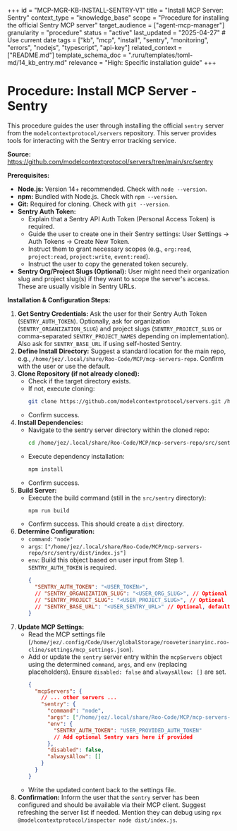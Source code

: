 +++
id = "MCP-MGR-KB-INSTALL-SENTRY-V1"
title = "Install MCP Server: Sentry"
context_type = "knowledge_base"
scope = "Procedure for installing the official Sentry MCP server"
target_audience = ["agent-mcp-manager"]
granularity = "procedure"
status = "active"
last_updated = "2025-04-27" # Use current date
tags = ["kb", "mcp", "install", "sentry", "monitoring", "errors", "nodejs", "typescript", "api-key"]
related_context = ["README.md"]
template_schema_doc = ".ruru/templates/toml-md/14_kb_entry.md"
relevance = "High: Specific installation guide"
+++

# Procedure: Install MCP Server - Sentry

This procedure guides the user through installing the official `sentry` server from the `modelcontextprotocol/servers` repository. This server provides tools for interacting with the Sentry error tracking service.

**Source:** <https://github.com/modelcontextprotocol/servers/tree/main/src/sentry>

**Prerequisites:**

*   **Node.js:** Version 14+ recommended. Check with `node --version`.
*   **npm:** Bundled with Node.js. Check with `npm --version`.
*   **Git:** Required for cloning. Check with `git --version`.
*   **Sentry Auth Token:**
    *   Explain that a Sentry API Auth Token (Personal Access Token) is required.
    *   Guide the user to create one in their Sentry settings: User Settings -> Auth Tokens -> Create New Token.
    *   Instruct them to grant necessary scopes (e.g., `org:read`, `project:read`, `project:write`, `event:read`).
    *   Instruct the user to copy the generated token securely.
*   **Sentry Org/Project Slugs (Optional):** User might need their organization slug and project slug(s) if they want to scope the server's access. These are usually visible in Sentry URLs.

**Installation & Configuration Steps:**

1.  **Get Sentry Credentials:** Ask the user for their Sentry Auth Token (`SENTRY_AUTH_TOKEN`). Optionally, ask for organization (`SENTRY_ORGANIZATION_SLUG`) and project slugs (`SENTRY_PROJECT_SLUG` or comma-separated `SENTRY_PROJECT_NAMES` depending on implementation). Also ask for `SENTRY_BASE_URL` if using self-hosted Sentry.
2.  **Define Install Directory:** Suggest a standard location for the main repo, e.g., `/home/jez/.local/share/Roo-Code/MCP/mcp-servers-repo`. Confirm with the user or use the default.
3.  **Clone Repository (if not already cloned):**
    *   Check if the target directory exists.
    *   If not, execute cloning:
        ```bash
        git clone https://github.com/modelcontextprotocol/servers.git /home/jez/.local/share/Roo-Code/MCP/mcp-servers-repo
        ```
    *   Confirm success.
4.  **Install Dependencies:**
    *   Navigate to the sentry server directory within the cloned repo:
        ```bash
        cd /home/jez/.local/share/Roo-Code/MCP/mcp-servers-repo/src/sentry
        ```
    *   Execute dependency installation:
        ```bash
        npm install
        ```
    *   Confirm success.
5.  **Build Server:**
    *   Execute the build command (still in the `src/sentry` directory):
        ```bash
        npm run build
        ```
    *   Confirm success. This should create a `dist` directory.
6.  **Determine Configuration:**
    *   `command`: `"node"`
    *   `args`: `["/home/jez/.local/share/Roo-Code/MCP/mcp-servers-repo/src/sentry/dist/index.js"]`
    *   `env`: Build this object based on user input from Step 1. `SENTRY_AUTH_TOKEN` is required.
        ```json
        {
          "SENTRY_AUTH_TOKEN": "<USER_TOKEN>",
          // "SENTRY_ORGANIZATION_SLUG": "<USER_ORG_SLUG>", // Optional
          // "SENTRY_PROJECT_SLUG": "<USER_PROJECT_SLUG>", // Optional
          // "SENTRY_BASE_URL": "<USER_SENTRY_URL>" // Optional, defaults to sentry.io
        }
        ```
7.  **Update MCP Settings:**
    *   Read the MCP settings file (`/home/jez/.config/Code/User/globalStorage/rooveterinaryinc.roo-cline/settings/mcp_settings.json`).
    *   Add or update the `sentry` server entry within the `mcpServers` object using the determined `command`, `args`, and `env` (replacing placeholders). Ensure `disabled: false` and `alwaysAllow: []` are set.
        ```json
        {
          "mcpServers": {
            // ... other servers ...
            "sentry": {
              "command": "node",
              "args": ["/home/jez/.local/share/Roo-Code/MCP/mcp-servers-repo/src/sentry/dist/index.js"],
              "env": {
                "SENTRY_AUTH_TOKEN": "USER_PROVIDED_AUTH_TOKEN"
                // Add optional Sentry vars here if provided
              },
              "disabled": false,
              "alwaysAllow": []
            }
          }
        }
        ```
    *   Write the updated content back to the settings file.
8.  **Confirmation:** Inform the user that the `sentry` server has been configured and should be available via their MCP client. Suggest refreshing the server list if needed. Mention they can debug using `npx @modelcontextprotocol/inspector node dist/index.js`.
